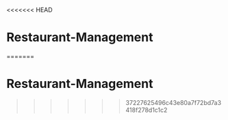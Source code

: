 <<<<<<< HEAD
# Restaurant-Management
=======
# Restaurant-Management
>>>>>>> 37227625496c43e80a7f72bd7a3418f278d1c1c2
